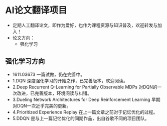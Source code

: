 # AI论文翻译项目
* 定期人工翻译论文，即作为爱好，也作为课程资源与知识普及，欢迎转发与加入！
* 论文方向：
  - 强化学习
 
## 强化学习方向
 - 1611.03673 一篇试做，仍在完善中。
 - 1.DQN 深度强化学习的开始之作，已完善版本，欢迎阅读。
 - 2.Deep Recurrent Q-Learning for Partially Observable MDPs 对DQN的一次改进，已完善版本，环境阅读与纠错。
 - 3.Dueling Network Architectures for Deep Reinforcement Learning 早期对DQN一次近乎完美的更新。
 - 4.Prioritized Experience Replay 在上一篇文章之前对于记忆优化的过程。
 - 5.DDQN 是与上一篇记忆优化的同期作品，出自谷歌不同的项目团队。
